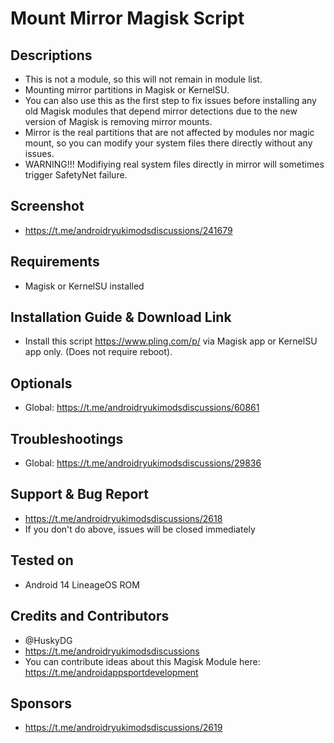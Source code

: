 # Mount Mirror Magisk Script

## Descriptions
- This is not a module, so this will not remain in module list.
- Mounting mirror partitions in Magisk or KernelSU.
- You can also use this as the first step to fix issues before installing any old Magisk modules that depend mirror detections due to the new version of Magisk is removing mirror mounts.
- Mirror is the real partitions that are not affected by modules nor magic mount, so you can modify your system files there directly without any issues.
- WARNING!!! Modifiying real system files directly in mirror will sometimes trigger SafetyNet failure.

## Screenshot
- https://t.me/androidryukimodsdiscussions/241679

## Requirements
- Magisk or KernelSU installed

## Installation Guide & Download Link
- Install this script https://www.pling.com/p/ via Magisk app or KernelSU app only. (Does not require reboot).

## Optionals
- Global: https://t.me/androidryukimodsdiscussions/60861

## Troubleshootings
- Global: https://t.me/androidryukimodsdiscussions/29836

## Support & Bug Report
- https://t.me/androidryukimodsdiscussions/2618
- If you don't do above, issues will be closed immediately

## Tested on
- Android 14 LineageOS ROM

## Credits and Contributors
- @HuskyDG
- https://t.me/androidryukimodsdiscussions
- You can contribute ideas about this Magisk Module here: https://t.me/androidappsportdevelopment

## Sponsors
- https://t.me/androidryukimodsdiscussions/2619


